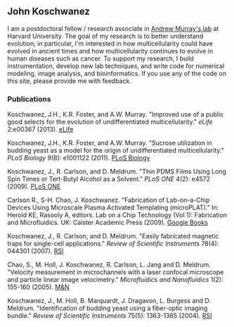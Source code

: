## John Koschwanez

I am a postdoctoral fellow / research associate in [Andrew Murray's lab](http://labs.mcb.harvard.edu/murray/ "Andrew Murray's lab") at Harvard University. The goal of my research is to better understand evolution; in particular, I'm interested in how multicellularity could have evolved in ancient times and how multicellularity continues to evolve in human diseases such as cancer. To support my research, I build instrumentation, develop new lab techniques, and write code for numerical modeling, image analysis, and bioinformatics. If you use any of the code on this site, please provide me with feedback.

### Publications

Koschwanez, J.H., K.R. Foster, and A.W. Murray. "Improved use of a public good selects for the evolution of undifferentiated multicellularity." *eLife* 2:e00367 (2013). [eLife](http://elife.elifesciences.org/content/2/e00367 "eLife 2013")

Koschwanez, J.H., K.R. Foster, and A.W. Murray. "Sucrose utilization in budding yeast as a model for the origin of undifferentiated multicellularity." *PLoS Biology* 9(8): e1001122 (2011). [PLoS Biology](http://www.plosbiology.org/article/info%3Adoi%2F10.1371%2Fjournal.pbio.1001122 "PLoS BIology 2011")

Koschwanez, J., R. Carlson, and D. Meldrum. "Thin PDMS Films Using Long Spin Times or Tert-Butyl Alcohol as a Solvent." *PLoS ONE* 4(2): e4572 (2009). [PLoS ONE](http://www.plosone.org/article/info%3Adoi%2F10.1371%2Fjournal.pone.0004572 "PLoS ONE 2009")

Carlson R., S-H. Chao, J. Koschwanez. "Fabrication of Lab-on-a-Chip Devices Using Microscale Plasma Activated Templating (microPLAT)." In: Herold KE, Rasooly A, editors. Lab on a Chip Technology (Vol 1): Fabrication and Microfluidics. UK: Caister Academic Press (2009). [Google Books](http://books.google.com/books/about/Lab_on_a_Chip_Technology_Volume_1.html?id=Bovn3JO_YLwC "LOC book")

Koschwanez, J., R. Carlson, and D. Meldrum. "Easily fabricated magnetic traps for single-cell applications." *Review of Scientific Instruments* 78(4): 044301 (2007). [RSI](http://rsi.aip.org/resource/1/rsinak/v78/i4/p044301_s1 "RSI 2007") 

Chao, S., M. Holl, J. Koschwanez, R. Carlson, L. Jang and D. Meldrum. "Velocity measurement in microchannels with a laser confocal microscope and particle linear image velocimetry." *Microfluidics and Nanofluidics* 1(2): 155-160 (2005). [M&N](http://link.springer.com/article/10.1007%2Fs10404-004-0023-6?LI=true "M & N 2005")

Koschwanez, J., M. Holl, B. Marquardt, J. Dragavon, L. Burgess and D. Meldrum. "Identification of budding yeast using a fiber-optic imaging bundle." *Review of Scientific Instruments* 75(5): 1363-1365 (2004). [RSI](http://rsi.aip.org/resource/1/rsinak/v75/i5/p1363_s1 "RSI 2004")
